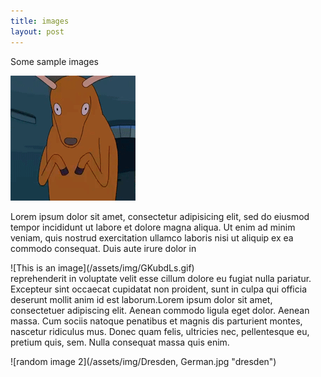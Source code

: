 ```yaml
---
title: images
layout: post
---
```


Some sample images

![random image 1](/assets/img/GKubdLs.gif "random image")


Lorem ipsum dolor sit amet, consectetur adipisicing elit, sed do eiusmod
tempor incididunt ut labore et dolore magna aliqua. Ut enim ad minim veniam,
quis nostrud exercitation ullamco laboris nisi ut aliquip ex ea commodo
consequat. Duis aute irure dolor in 
<div class="pull_img_right" markdown="1">
![This is an image](/assets/img/GKubdLs.gif) 
</div> 
reprehenderit in voluptate velit esse
cillum dolore eu fugiat nulla pariatur. Excepteur sint occaecat cupidatat non
proident, sunt in  culpa qui officia deserunt mollit anim id est laborum.Lorem ipsum dolor sit amet, consectetuer adipiscing elit. Aenean commodo ligula eget dolor. Aenean massa. Cum sociis natoque penatibus et magnis dis parturient montes, nascetur ridiculus mus. Donec quam felis, ultricies nec, pellentesque eu, pretium quis, sem. Nulla consequat massa quis enim.

![random image 2](/assets/img/Dresden, German.jpg "dresden")